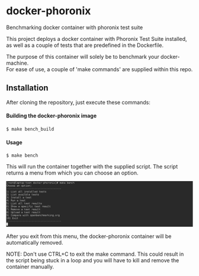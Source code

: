 # docker-phoronix
Benchmarking docker container with phoronix test suite

This project deploys a docker container with Phoronix Test Suite installed, as well as a couple of tests that are predefined in the Dockerfile.  

The purpose of this container will solely be to benchmark your docker-machine.  
For ease of use, a couple of 'make commands' are supplied within this repo.

## Installation


After cloning the repository, just execute these commands:

#### Building the docker-phoronix image  

```
$ make bench_build
```

#### Usage

```
$ make bench
```

This will run the container together with the supplied script. The script returns a menu from which you can choose an option.

![alt text](img/docker-phoronix.png "Menu")

After you exit from this menu, the docker-phoronix container will be automatically removed.

NOTE: Don't use CTRL+C to exit the make command. This could result in the script being stuck in a loop and you will have to kill and remove the container manually.
